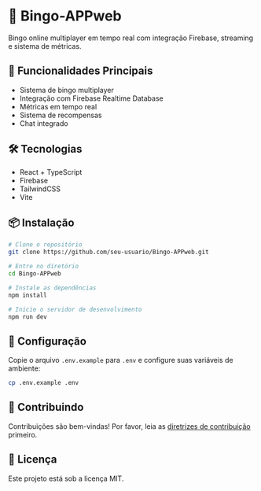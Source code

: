 # 🎲 Bingo-APPweb

Bingo online multiplayer em tempo real com integração Firebase, streaming e sistema de métricas.

## 🚀 Funcionalidades Principais
- Sistema de bingo multiplayer
- Integração com Firebase Realtime Database
- Métricas em tempo real
- Sistema de recompensas
- Chat integrado

## 🛠️ Tecnologias
- React + TypeScript
- Firebase
- TailwindCSS
- Vite

## 📦 Instalação

```bash
# Clone o repositório
git clone https://github.com/seu-usuario/Bingo-APPweb.git

# Entre no diretório
cd Bingo-APPweb

# Instale as dependências
npm install

# Inicie o servidor de desenvolvimento
npm run dev
```

## 🔧 Configuração
Copie o arquivo `.env.example` para `.env` e configure suas variáveis de ambiente:

```bash
cp .env.example .env
```

## 👥 Contribuindo
Contribuições são bem-vindas! Por favor, leia as [diretrizes de contribuição](CONTRIBUTING.md) primeiro.

## 📄 Licença
Este projeto está sob a licença MIT.

